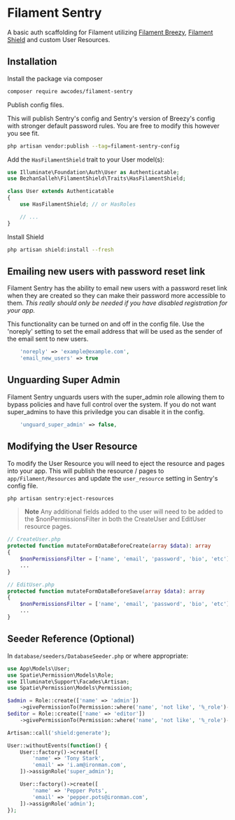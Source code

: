 # Filament Sentry

A basic auth scaffolding for Filament utilizing [Filament Breezy](https://github.com/jeffgreco13/filament-breezy), [Filament Shield](https://github.com/bezhanSalleh/filament-shield) and custom User Resources.

## Installation

Install the package via composer

```bash
composer require awcodes/filament-sentry
```

Publish config files.

This will publish Sentry's config and Sentry's version of Breezy's config with stronger default password rules. You are free to modify this however you see fit.

```bash
php artisan vendor:publish --tag=filament-sentry-config
```

Add the `HasFilamentShield` trait to your User model(s):

```php
use Illuminate\Foundation\Auth\User as Authenticatable;
use BezhanSalleh\FilamentShield\Traits\HasFilamentShield;

class User extends Authenticatable
{
    use HasFilamentShield; // or HasRoles

    // ...
}
```

Install Shield

```bash
php artisan shield:install --fresh
```

## Emailing new users with password reset link

Filament Sentry has the ability to email new users with a password reset link when they are created so they can make their password more accessible to them. *This really should only be needed if you have disabled registration for your app.*

This functionality can be turned on and off in the config file. Use the 'noreply' setting to set the email address that will be used as the sender of the email sent to new users.

```php
    'noreply' => 'example@example.com',
    'email_new_users' => true
```

## Unguarding Super Admin

Filament Sentry unguards users with the super_admin role allowing them to bypass policies and have full control over the system. If you do not want super_admins to have this priviledge you can disable it in the config.

```php
    'unguard_super_admin' => false,
```

## Modifying the User Resource

To modify the User Resource you will need to eject the resource and pages into your app. This will publish the resource / pages to `app/Filament/Resources` and update the `user_resource` setting in Sentry's config file.

```bash
php artisan sentry:eject-resources
```

> **Note**
> Any additional fields added to the user will need to be added to the $nonPermissionsFilter in both the CreateUser and EditUser resource pages.

```php
// CreateUser.php
protected function mutateFormDataBeforeCreate(array $data): array
{
    $nonPermissionsFilter = ['name', 'email', 'password', 'bio', 'etc'];
    ...
}

// EditUser.php
protected function mutateFormDataBeforeSave(array $data): array
{
    $nonPermissionsFilter = ['name', 'email', 'password', 'bio', 'etc'];
    ...
}
```

## Seeder Reference (Optional)

In `database/seeders/DatabaseSeeder.php` or where appropriate:

```php
use App\Models\User;
use Spatie\Permission\Models\Role;
use Illuminate\Support\Facades\Artisan;
use Spatie\Permission\Models\Permission;

$admin = Role::create(['name' => 'admin'])
    ->givePermissionTo(Permission::where('name', 'not like', '%_role')->get());
$editor = Role::create(['name' => 'editor'])
    ->givePermissionTo(Permission::where('name', 'not like', '%_role')->where('name', 'not like', '%_user')->get());

Artisan::call('shield:generate');

User::withoutEvents(function() {
    User::factory()->create([
        'name' => 'Tony Stark',
        'email' => 'i.am@ironman.com',
    ])->assignRole('super_admin');

    User::factory()->create([
        'name' => 'Pepper Pots',
        'email' => 'pepper.pots@ironman.com',
    ])->assignRole('admin');
});
```